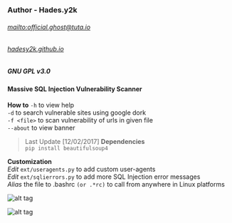 ### Author  - Hades.y2k  
###### [mailto:official.ghost@tuta.io](official.ghost@tuta.io)  
###### [hadesy2k.github.io](https://www.hadesy2k.github.io)  
##### GNU GPL v3.0  

#### Massive SQL Injection Vulnerability Scanner
**How to**
`-h` to view help  
`-d` to search vulnerable sites using google dork  
`-f <file>` to scan vulnerability of urls in given file  
`--about` to view banner  

> Last Update [12/02/2017]
**Dependencies**  
`pip install beautifulsoup4`

**Customization**  
*Edit* `ext/useragents.py` to add custom user-agents  
*Edit* `ext/sqlierrors.py` to add more SQL Injection error messages  
*Alias* the file to .bashrc `(or .*rc)` to call from anywhere in Linux platforms 

![alt tag](https://github.com/Hadesy2k/sqlivulscan/blob/master/screenshots/1.png?raw=true)

![alt tag](https://github.com/Hadesy2k/sqlivulscan/blob/master/screenshots/2.png?raw=true)
